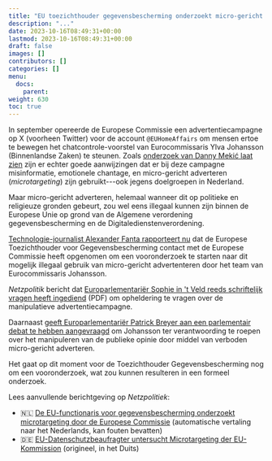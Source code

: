 ```yaml
---
title: "EU toezichthouder gegevensbescherming onderzoekt micro-gericht adverteren door Europese Commissie"
description: "..."
date: 2023-10-16T08:49:31+00:00
lastmod: 2023-10-16T08:49:31+00:00
draft: false
images: []
contributors: []
categories: []
menu:
  docs:
    parent: 
weight: 630
toc: true
---
```


In september opereerde de Europese Commissie een advertentiecampagne op X (voorheen Twitter) voor de account `@EUHomeAffairs` om mensen ertoe te bewegen het chatcontrole-voorstel van Eurocommissaris Ylva Johansson (Binnenlandse Zaken) te steunen. Zoals [onderzoek van Danny Mekić laat zien](https://chatcontrole.nl/nieuws/eu-commissie-desinformatiecampagne-voor-chatcontrole-ook-in-nederland/) zijn er echter goede aanwijzingen dat er bij deze campagne misinformatie, emotionele chantage, en micro-gericht adverteren (_microtargeting_) zijn gebruikt---ook jegens doelgroepen in Nederland.

Maar micro-gericht adverteren, helemaal wanneer dit op politieke en religieuze gronden gebeurt, zou wel eens illegaal kunnen zijn binnen de Europese Unie op grond van de Algemene verordening gegevensbescherming en de Digitaledienstenverordening.

[Technologie-journalist Alexander Fanta rapporteert nu](https://mastodon.social/@fantafanta/111239011638551033) dat de Europese Toezichthouder voor Gegevensbescherming contact met de Europese Commissie heeft opgenomen om een vooronderzoek te starten naar dit mogelijk illegaal gebruik van micro-gericht advertenteren door het team van Eurocommissaris Johansson. 

_Netzpolitik_ bericht dat [Europarlementariër Sophie in 't Veld  reeds schriftelijk vragen heeft ingediend](https://cdn.netzpolitik.org/wp-upload/2023/10/6984569-_1_.pdf) (PDF) om opheldering te vragen over de manipulatieve advertentiecampagne.

Daarnaast [geeft Europarlementariër Patrick Breyer aan een parlementair debat te hebben aangevraagd](https://digitalcourage.social/@echo_pbreyer/111243344929230992) om Johansson ter verantwoording te roepen over het manipuleren van de publieke opinie door middel van verboden micro-gericht adverteren.

Het gaat op dit moment voor de Toezichthouder Gegevensbescherming nog om een vooronderzoek, wat zou kunnen resulteren in een formeel onderzoek.

Lees aanvullende berichtgeving op _Netzpolitiek_: 
- 🇳🇱 [De EU-functionaris voor gegevensbescherming onderzoekt microtargeting door de Europese Commissie](https://netzpolitik-org.translate.goog/2023/chatkontrolle-eu-datenschutzbeaufragter-untersucht-microtargeting-der-eu-kommission/?_x_tr_sl=de&_x_tr_tl=nl) (automatische vertaling naar het Nederlands, kan fouten bevatten)
- 🇩🇪 [EU-Datenschutzbeaufragter untersucht Microtargeting der EU-Kommission](https://netzpolitik.org/2023/chatkontrolle-eu-datenschutzbeaufragter-untersucht-microtargeting-der-eu-kommission/) (origineel, in het Duits)
